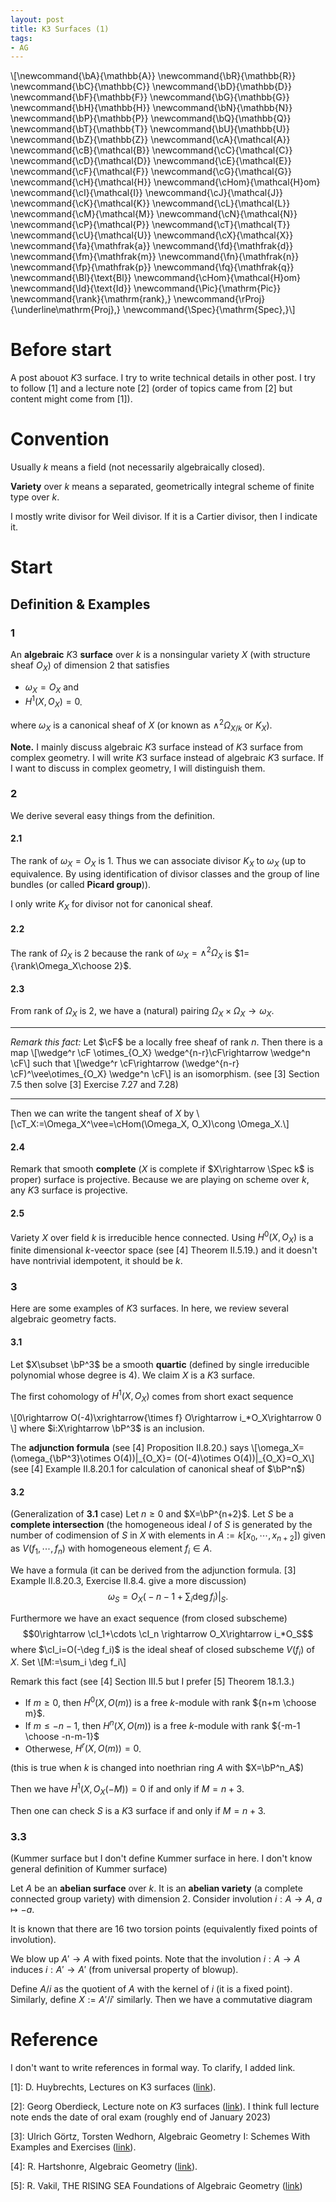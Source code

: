 ```yaml
---
layout: post
title: K3 Surfaces (1)
tags: 
- AG
---
```

\\[\newcommand{\bA}{\mathbb{A}}
\newcommand{\bR}{\mathbb{R}}
\newcommand{\bC}{\mathbb{C}}
\newcommand{\bD}{\mathbb{D}}
\newcommand{\bF}{\mathbb{F}}
\newcommand{\bG}{\mathbb{G}}
\newcommand{\bH}{\mathbb{H}}
\newcommand{\bN}{\mathbb{N}}
\newcommand{\bP}{\mathbb{P}}
\newcommand{\bQ}{\mathbb{Q}}
\newcommand{\bT}{\mathbb{T}}
\newcommand{\bU}{\mathbb{U}}
\newcommand{\bZ}{\mathbb{Z}}
\newcommand{\cA}{\mathcal{A}}
\newcommand{\cB}{\mathcal{B}}
\newcommand{\cC}{\mathcal{C}}
\newcommand{\cD}{\mathcal{D}}
\newcommand{\cE}{\mathcal{E}}
\newcommand{\cF}{\mathcal{F}}
\newcommand{\cG}{\mathcal{G}}
\newcommand{\cH}{\mathcal{H}}
\newcommand{\cHom}{\mathcal{H}om}
\newcommand{\cI}{\mathcal{I}}
\newcommand{\cJ}{\mathcal{J}}
\newcommand{\cK}{\mathcal{K}}
\newcommand{\cL}{\mathcal{L}}
\newcommand{\cM}{\mathcal{M}}
\newcommand{\cN}{\mathcal{N}}
\newcommand{\cP}{\mathcal{P}}
\newcommand{\cT}{\mathcal{T}}
\newcommand{\cU}{\mathcal{U}}
\newcommand{\cX}{\mathcal{X}}
\newcommand{\fa}{\mathfrak{a}}
\newcommand{\fd}{\mathfrak{d}}
\newcommand{\fm}{\mathfrak{m}}
\newcommand{\fn}{\mathfrak{n}}
\newcommand{\fp}{\mathfrak{p}}
\newcommand{\fq}{\mathfrak{q}}
\newcommand{\Bl}{\text{Bl}}
\newcommand{\cHom}{\mathcal{H}om}
\newcommand{\Id}{\text{Id}}
\newcommand{\Pic}{\mathrm{Pic}}
\newcommand{\rank}{\mathrm{rank}\,}
\newcommand{\rProj}{\underline\mathrm{Proj}\,}
\newcommand{\Spec}{\mathrm{Spec}\,}\\]

# Before start

A post abouot $K3$ surface. I try to write technical details in other post. I try to follow \[1\] and a lecture note \[2\] (order of topics came from \[2\] but content might come from \[1\]).

# Convention

Usually $k$ means a field (not necessarily algebraically closed).

**Variety** over $k$ means a separated, geometrically integral scheme of finite type over $k$.

I mostly write divisor for Weil divisor. If it is a Cartier divisor, then I indicate it.

# Start

## Definition & Examples

### 1 

An **algebraic** $K3$ **surface** over $k$ is a nonsingular variety $X$ (with structure sheaf $O_X$) of dimension $2$ that satisfies

- $\omega_X=O_X$ and
- $H^1(X,O_X)=0$.

where $\omega_X$ is a canonical sheaf of $X$ (or known as $\wedge^2 \Omega_{X/k}$ or $K_X$).

**Note.** I mainly discuss algebraic $K3$ surface instead of $K3$ surface from complex geometry. I will write $K3$ surface instead of algebraic $K3$ surface. If I want to discuss in complex geometry, I will distinguish them.

### 2

We derive several easy things from the definition.

#### 2.1

The rank of $\omega_X=O_X$ is $1$. Thus we can associate divisor $K_X$ to $\omega_X$ (up to equivalence. By using identification of divisor classes and the group of line bundles (or called **Picard group**)).

I only write $K_X$ for divisor not for canonical sheaf.

#### 2.2

The rank of $\Omega_X$ is $2$ because the rank of $\omega_X=\wedge^2 \Omega_X$ is $1={\rank\Omega_X\choose 2}$.

#### 2.3

From rank of $\Omega_X$ is $2$, we have a (natural) pairing $\Omega_X\times \Omega_X\rightarrow \omega_X$. 

---
*Remark this fact:* Let $\cF$ be a locally free sheaf of rank $n$. Then there is a map 
\\[\wedge^r \cF \otimes_{O_X} \wedge^{n-r}\cF\rightarrow \wedge^n \cF\\]
such that 
\\[\wedge^r \cF\rightarrow (\wedge^{n-r} \cF)^\vee\otimes_{O_X} \wedge^n \cF\\]
is an isomorphism. (see \[3\] Section 7.5 then solve \[3\] Exercise 7.27 and 7.28)

---

Then we can write the tangent sheaf of $X$ by
\\[\cT_X:=\Omega_X^\vee=\cHom(\Omega_X, O_X)\cong \Omega_X.\\]

#### 2.4

Remark that smooth **complete** ($X$ is complete if $X\rightarrow \Spec k$ is proper) surface is projective. Because we are playing on scheme over $k$, any $K3$ surface is projective.

#### 2.5

Variety $X$ over field $k$ is irreducible hence connected. Using $H^0(X,O_X)$ is a finite dimensional $k$-veector space (see \[4\] Theorem II.5.19.) and it doesn't have nontrivial idempotent, it should be $k$.

### 3

Here are some examples of $K3$ surfaces. In here, we review several algebraic geometry facts.

#### 3.1

Let $X\subset \bP^3$ be a smooth **quartic** (defined by single irreducible polynomial whose degree is $4$). We claim $X$ is a $K3$ surface.

The first cohomology of $H^1(X,O_X)$ comes from short exact sequence

\\[0\rightarrow O(-4)\xrightarrow{\times f} O\rightarrow i_*O_X\rightarrow 0 \\]
where $i:X\rightarrow \bP^3$ is an inclusion.

The **adjunction formula** (see \[4\] Proposition II.8.20.) says
\\[\omega_X=(\omega_{\bP^3}\otimes O(4))|\_{O\_X}= (O(-4)\otimes O(4))|\_{O\_X}=O_X\\]
(see \[4\] Example II.8.20.1 for calculation of canonical sheaf of $\bP^n$)

#### 3.2

(Generalization of **3.1** case) Let $n\geq 0$ and $X=\bP^{n+2}$. Let $S$ be a **complete intersection** (the homogeneous ideal $I$ of $S$ is generated by the number of codimension of $S$ in $X$ with elements in $A:=k[x_0,\cdots,x_{n+2}]$) given as $V(f_1,\cdots,f_n)$ with homogeneous element $f_i\in A$. 

We have a formula (it can be derived from the adjunction formula. \[3\] Example II.8.20.3, Exercise II.8.4. give a more discussion) 
$$\omega_S= O_X\bigg(-n-1+\sum_i \deg f_i \bigg)\Bigg\vert_S.$$

Furthermore we have an exact sequence (from closed subscheme)
$$0\rightarrow \cI_1+\cdots \cI_n \rightarrow O_X\rightarrow i_*O_S$$
where $\cI_i=O(-\deg f_i)$ is the ideal sheaf of closed subscheme $V(f_i)$ of $X$. Set
\\[M:=\sum_i \deg f_i\\]

Remark this fact (see \[4\] Section III.5 but I prefer \[5\] Theorem 18.1.3.) 

 - If $m\geq 0$, then $H^0(X,O(m))$ is a free $k$-module with rank ${n+m \choose m}$.
- If $m\leq -n-1$, then $H^n(X,O(m))$ is a free $k$-module with rank ${-m-1 \choose -n-m-1}$
- Otherwese, $H^r(X,O(m))=0$.

(this is true when $k$ is changed into noethrian ring $A$ with $X=\bP^n_A$)

Then we have
$H^1(X,O_X(-M))=0$ if and only if $M=n+3$.

Then one can check $S$ is a $K3$ surface if and only if $M=n+3$.

### 3.3

(Kummer surface but I don't define Kummer surface in here. I don't know general definition of Kummer surface) 

Let $A$ be an **abelian surface** over $k$. It is an **abelian variety** (a complete connected group variety) with dimension $2$. Consider involution $i:A\rightarrow A$, $a\mapsto -a$.

It is known that there are $16$ two torsion points (equivalently fixed points of involution). 

We blow up $A'\rightarrow A$ with fixed points. Note that the involution $i:A\rightarrow A$ induces $i:A'\rightarrow A'$ (from universal property of blowup).

Define $A/i$ as the quotient of $A$ with the kernel of $i$ (it is a fixed point). Similarly, define $X:=A'/i'$ similarly. Then we have a commutative diagram





# Reference

I don't want to write references in formal way. To clarify, I added link.

\[1\]: D. Huybrechts, Lectures on K3 surfaces ([link](https://www.math.uni-bonn.de/people/huybrech/K3Global.pdf)).

\[2\]: Georg Oberdieck, Lecture note on $K3$ surfaces ([link](http://www.math.uni-bonn.de/~georgo/K3/index.html)). I think full lecture note ends the date of oral exam (roughly end of January 2023)

\[3\]: Ulrich Görtz, Torsten Wedhorn, Algebraic Geometry I: Schemes With Examples and Exercises ([link](https://link.springer.com/book/10.1007/978-3-658-30733-2)).

\[4\]: R. Hartshonre, Algebraic Geometry ([link](https://link.springer.com/book/10.1007/978-1-4757-3849-0)).

\[5\]: R. Vakil, THE RISING SEA
Foundations of Algebraic Geometry ([link](https://math.stanford.edu/~vakil/216blog/FOAGnov1817public.pdf))